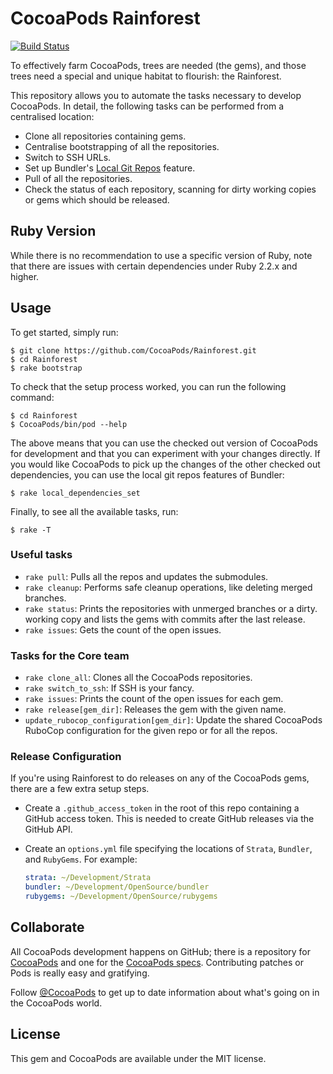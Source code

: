 # CocoaPods Rainforest

[![Build Status](https://img.shields.io/travis/CocoaPods/Rainforest/master.svg?style=flat)](https://travis-ci.org/CocoaPods/Rainforest)


To effectively farm CocoaPods, trees are needed (the gems), and those trees need
a special and unique habitat to flourish: the Rainforest.

This repository allows you to automate the tasks necessary to develop CocoaPods.
In detail, the following tasks can be performed from a centralised location:

- Clone all repositories containing gems.
- Centralise bootstrapping of all the repositories.
- Switch to SSH URLs.
- Set up Bundler's [Local Git Repos] feature.
- Pull of all the repositories.
- Check the status of each repository, scanning for dirty working copies or
  gems which should be released.

[Local Git Repos]: http://bundler.io/v1.5/git.html

## Ruby Version

While there is no recommendation to use a specific version of Ruby, note that there are issues with certain dependencies under Ruby 2.2.x and higher.

## Usage

To get started, simply run:

```
$ git clone https://github.com/CocoaPods/Rainforest.git
$ cd Rainforest
$ rake bootstrap
```

To check that the setup process worked, you can run the following command:

```
$ cd Rainforest
$ CocoaPods/bin/pod --help
```

The above means that you can use the checked out version of CocoaPods for
development and that you can experiment with your changes directly. If you
would like CocoaPods to pick up the changes of the other checked out
dependencies, you can use the local git repos features of Bundler:

```
$ rake local_dependencies_set
```

Finally, to see all the available tasks, run:

```
$ rake -T
```

### Useful tasks

- `rake pull`: Pulls all the repos and updates the submodules.
- `rake cleanup`: Performs safe cleanup operations, like deleting merged
  branches.
- `rake status`: Prints the repositories with unmerged branches or a dirty.
  working copy and lists the gems with commits after the last release.
- `rake issues`: Gets the count of the open issues.

### Tasks for the Core team

- `rake clone_all`: Clones all the CocoaPods repositories.
- `rake switch_to_ssh`: If SSH is your fancy.
- `rake issues`: Prints the count of the open issues for each gem.
- `rake release[gem_dir]`: Releases the gem with the given name.
- `update_rubocop_configuration[gem_dir]`: Update the shared CocoaPods RuboCop
  configuration for the given repo or for all the repos.

### Release Configuration

If you're using Rainforest to do releases on any of the CocoaPods gems,
there are a few extra setup steps.

- Create a `.github_access_token` in the root of this repo containing a GitHub
  access token. This is needed to create GitHub releases via the GitHub API.
- Create an `options.yml` file specifying the locations of `Strata`, `Bundler`,
  and `RubyGems`. For example:

  ```yaml
  strata: ~/Development/Strata
  bundler: ~/Development/OpenSource/bundler
  rubygems: ~/Development/OpenSource/rubygems
  ```


## Collaborate

All CocoaPods development happens on GitHub; there is a repository for
[CocoaPods](https://github.com/CocoaPods/CocoaPods) and one for the [CocoaPods
specs](https://github.com/CocoaPods/Specs). Contributing patches or Pods is
really easy and gratifying.

Follow [@CocoaPods](http://twitter.com/CocoaPods) to get up to date
information about what's going on in the CocoaPods world.

## License

This gem and CocoaPods are available under the MIT license.
